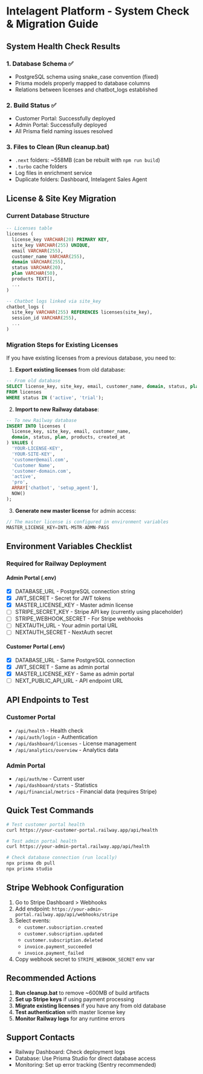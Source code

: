 # Intelagent Platform - System Check & Migration Guide

## System Health Check Results

### 1. Database Schema ✅
- PostgreSQL schema using snake_case convention (fixed)
- Prisma models properly mapped to database columns
- Relations between licenses and chatbot_logs established

### 2. Build Status ✅
- Customer Portal: Successfully deployed
- Admin Portal: Successfully deployed
- All Prisma field naming issues resolved

### 3. Files to Clean (Run cleanup.bat)
- `.next` folders: ~558MB (can be rebuilt with `npm run build`)
- `.turbo` cache folders
- Log files in enrichment service
- Duplicate folders: Dashboard, Intelagent Sales Agent

## License & Site Key Migration

### Current Database Structure
```sql
-- Licenses table
licenses (
  license_key VARCHAR(20) PRIMARY KEY,
  site_key VARCHAR(255) UNIQUE,
  email VARCHAR(255),
  customer_name VARCHAR(255),
  domain VARCHAR(255),
  status VARCHAR(20),
  plan VARCHAR(50),
  products TEXT[],
  ...
)

-- Chatbot logs linked via site_key
chatbot_logs (
  site_key VARCHAR(255) REFERENCES licenses(site_key),
  session_id VARCHAR(255),
  ...
)
```

### Migration Steps for Existing Licenses

If you have existing licenses from a previous database, you need to:

1. **Export existing licenses** from old database:
```sql
-- From old database
SELECT license_key, site_key, email, customer_name, domain, status, plan, products
FROM licenses
WHERE status IN ('active', 'trial');
```

2. **Import to new Railway database**:
```sql
-- To new Railway database
INSERT INTO licenses (
  license_key, site_key, email, customer_name, 
  domain, status, plan, products, created_at
) VALUES (
  'YOUR-LICENSE-KEY', 
  'YOUR-SITE-KEY',
  'customer@email.com',
  'Customer Name',
  'customer-domain.com',
  'active',
  'pro',
  ARRAY['chatbot', 'setup_agent'],
  NOW()
);
```

3. **Generate new master license** for admin access:
```javascript
// The master license is configured in environment variables
MASTER_LICENSE_KEY=INTL-MSTR-ADMN-PASS
```

## Environment Variables Checklist

### Required for Railway Deployment

#### Admin Portal (.env)
- [x] DATABASE_URL - PostgreSQL connection string
- [x] JWT_SECRET - Secret for JWT tokens
- [x] MASTER_LICENSE_KEY - Master admin license
- [ ] STRIPE_SECRET_KEY - Stripe API key (currently using placeholder)
- [ ] STRIPE_WEBHOOK_SECRET - For Stripe webhooks
- [ ] NEXTAUTH_URL - Your admin portal URL
- [ ] NEXTAUTH_SECRET - NextAuth secret

#### Customer Portal (.env)
- [x] DATABASE_URL - Same PostgreSQL connection
- [x] JWT_SECRET - Same as admin portal
- [x] MASTER_LICENSE_KEY - Same as admin portal
- [ ] NEXT_PUBLIC_API_URL - API endpoint URL

## API Endpoints to Test

### Customer Portal
- `/api/health` - Health check
- `/api/auth/login` - Authentication
- `/api/dashboard/licenses` - License management
- `/api/analytics/overview` - Analytics data

### Admin Portal
- `/api/auth/me` - Current user
- `/api/dashboard/stats` - Statistics
- `/api/financial/metrics` - Financial data (requires Stripe)

## Quick Test Commands

```bash
# Test customer portal health
curl https://your-customer-portal.railway.app/api/health

# Test admin portal health  
curl https://your-admin-portal.railway.app/api/health

# Check database connection (run locally)
npx prisma db pull
npx prisma studio
```

## Stripe Webhook Configuration

1. Go to Stripe Dashboard > Webhooks
2. Add endpoint: `https://your-admin-portal.railway.app/api/webhooks/stripe`
3. Select events:
   - `customer.subscription.created`
   - `customer.subscription.updated`
   - `customer.subscription.deleted`
   - `invoice.payment_succeeded`
   - `invoice.payment_failed`
4. Copy webhook secret to `STRIPE_WEBHOOK_SECRET` env var

## Recommended Actions

1. **Run cleanup.bat** to remove ~600MB of build artifacts
2. **Set up Stripe keys** if using payment processing
3. **Migrate existing licenses** if you have any from old database
4. **Test authentication** with master license key
5. **Monitor Railway logs** for any runtime errors

## Support Contacts

- Railway Dashboard: Check deployment logs
- Database: Use Prisma Studio for direct database access
- Monitoring: Set up error tracking (Sentry recommended)